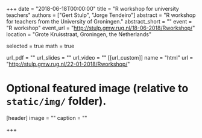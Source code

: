 +++
date = "2018-06-18T00:00:00"
title = "R workshop for university teachers"
authors = ["Gert Stulp", "Jorge Tendeiro"]
abstract = "R workshop for teachers from the University of Groningen."
abstract_short = ""
event = "R workshop"
event_url = "http://stulp.gmw.rug.nl/18-06-2018/Rworkshop/"
location = "Grote Kruisstraat, Groningen, the Netherlands"

selected = true
math = true

url_pdf = ""
url_slides = ""
url_video = ""
[[url_custom]]
    name = "html"
    url = "http://stulp.gmw.rug.nl/22-01-2018/Rworkshop/"

# Optional featured image (relative to `static/img/` folder).
[header]
image = ""
caption = ""

+++

